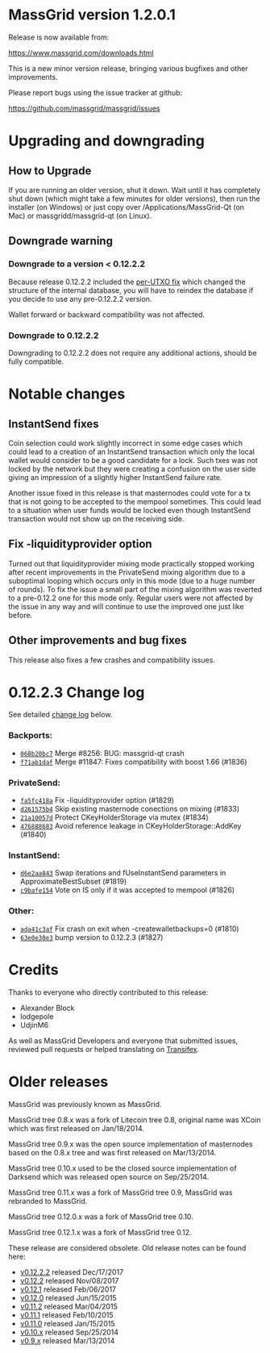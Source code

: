 MassGrid version 1.2.0.1
==========================

Release is now available from:

  <https://www.massgrid.com/downloads.html>

This is a new minor version release, bringing various bugfixes and other
improvements.

Please report bugs using the issue tracker at github:

  <https://github.com/massgrid/massgrid/issues>


Upgrading and downgrading
=========================

How to Upgrade
--------------

If you are running an older version, shut it down. Wait until it has completely
shut down (which might take a few minutes for older versions), then run the
installer (on Windows) or just copy over /Applications/MassGrid-Qt (on Mac) or
massgridd/massgrid-qt (on Linux).

Downgrade warning
-----------------

### Downgrade to a version < 0.12.2.2

Because release 0.12.2.2 included the [per-UTXO fix](release-notes/massgrid/release-notes-0.12.2.2.md#per-utxo-fix)
which changed the structure of the internal database, you will have to reindex
the database if you decide to use any pre-0.12.2.2 version.

Wallet forward or backward compatibility was not affected.

### Downgrade to 0.12.2.2

Downgrading to 0.12.2.2 does not require any additional actions, should be
fully compatible.

Notable changes
===============

InstantSend fixes
-----------------

Coin selection could work slightly incorrect in some edge cases which could
lead to a creation of an InstantSend transaction which only the local wallet
would consider to be a good candidate for a lock. Such txes was not locked by
the network but they were creating a confusion on the user side giving an
impression of a slightly higher InstantSend failure rate.

Another issue fixed in this release is that masternodes could vote for a tx
that is not going to be accepted to the mempool sometimes. This could lead to
a situation when user funds would be locked even though InstantSend transaction
would not show up on the receiving side.

Fix -liquidityprovider option
-----------------------------

Turned out that liquidityprovider mixing mode practically stopped working after
recent improvements in the PrivateSend mixing algorithm due to a suboptimal
looping which occurs only in this mode (due to a huge number of rounds). To fix
the issue a small part of the mixing algorithm was reverted to a pre-0.12.2 one
for this mode only. Regular users were not affected by the issue in any way and
will continue to use the improved one just like before.

Other improvements and bug fixes
--------------------------------

This release also fixes a few crashes and compatibility issues.


0.12.2.3 Change log
===================

See detailed [change log](https://github.com/massgrid/massgrid/compare/v0.12.2.2...massgrid:v0.12.2.3) below.

### Backports:
- [`068b20bc7`](https://github.com/massgrid/massgrid/commit/068b20bc7) Merge #8256: BUG: massgrid-qt crash
- [`f71ab1daf`](https://github.com/massgrid/massgrid/commit/f71ab1daf) Merge #11847: Fixes compatibility with boost 1.66 (#1836)

### PrivateSend:
- [`fa5fc418a`](https://github.com/massgrid/massgrid/commit/fa5fc418a) Fix -liquidityprovider option (#1829)
- [`d261575b4`](https://github.com/massgrid/massgrid/commit/d261575b4) Skip existing masternode conections on mixing (#1833)
- [`21a10057d`](https://github.com/massgrid/massgrid/commit/21a10057d) Protect CKeyHolderStorage via mutex (#1834)
- [`476888683`](https://github.com/massgrid/massgrid/commit/476888683) Avoid reference leakage in CKeyHolderStorage::AddKey (#1840)

### InstantSend:
- [`d6e2aa843`](https://github.com/massgrid/massgrid/commit/d6e2aa843) Swap iterations and fUseInstantSend parameters in ApproximateBestSubset (#1819)
- [`c9bafe154`](https://github.com/massgrid/massgrid/commit/c9bafe154) Vote on IS only if it was accepted to mempool (#1826)

### Other:
- [`ada41c3af`](https://github.com/massgrid/massgrid/commit/ada41c3af) Fix crash on exit when -createwalletbackups=0 (#1810)
- [`63e0e30e3`](https://github.com/massgrid/massgrid/commit/63e0e30e3) bump version to 0.12.2.3 (#1827)

Credits
=======

Thanks to everyone who directly contributed to this release:

- Alexander Block
- lodgepole
- UdjinM6

As well as MassGrid Developers and everyone that submitted issues,
reviewed pull requests or helped translating on
[Transifex](https://www.transifex.com/projects/p/massgrid/).


Older releases
==============

MassGrid was previously known as MassGrid.

MassGrid tree 0.8.x was a fork of Litecoin tree 0.8, original name was XCoin
which was first released on Jan/18/2014.

MassGrid tree 0.9.x was the open source implementation of masternodes based on
the 0.8.x tree and was first released on Mar/13/2014.

MassGrid tree 0.10.x used to be the closed source implementation of Darksend
which was released open source on Sep/25/2014.

MassGrid tree 0.11.x was a fork of MassGrid tree 0.9,
MassGrid was rebranded to MassGrid.

MassGrid tree 0.12.0.x was a fork of MassGrid tree 0.10.

MassGrid tree 0.12.1.x was a fork of MassGrid tree 0.12.

These release are considered obsolete. Old release notes can be found here:

- [v0.12.2.2](release-notes/massgrid/release-notes-0.12.2.2.md) released Dec/17/2017
- [v0.12.2](release-notes/massgrid/release-notes-0.12.2.md) released Nov/08/2017
- [v0.12.1](release-notes/massgrid/release-notes-0.12.1.md) released Feb/06/2017
- [v0.12.0](release-notes/massgrid/release-notes-0.12.0.md) released Jun/15/2015
- [v0.11.2](release-notes/massgrid/release-notes-0.11.2.md) released Mar/04/2015
- [v0.11.1](release-notes/massgrid/release-notes-0.11.1.md) released Feb/10/2015
- [v0.11.0](release-notes/massgrid/release-notes-0.11.0.md) released Jan/15/2015
- [v0.10.x](release-notes/massgrid/release-notes-0.10.0.md) released Sep/25/2014
- [v0.9.x](release-notes/massgrid/release-notes-0.9.0.md) released Mar/13/2014


